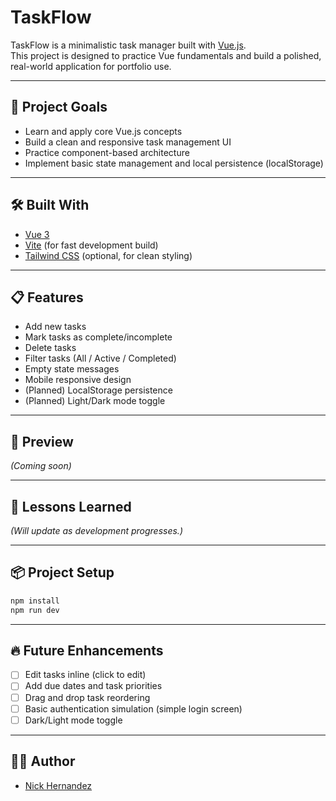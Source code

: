 # TaskFlow

TaskFlow is a minimalistic task manager built with [Vue.js](https://vuejs.org/).  
This project is designed to practice Vue fundamentals and build a polished, real-world application for portfolio use.

---

## 🚀 Project Goals

- Learn and apply core Vue.js concepts
- Build a clean and responsive task management UI
- Practice component-based architecture
- Implement basic state management and local persistence (localStorage)

---

## 🛠️ Built With

- [Vue 3](https://vuejs.org/)
- [Vite](https://vitejs.dev/) (for fast development build)
- [Tailwind CSS](https://tailwindcss.com/) (optional, for clean styling)

---

## 📋 Features

- Add new tasks
- Mark tasks as complete/incomplete
- Delete tasks
- Filter tasks (All / Active / Completed)
- Empty state messages
- Mobile responsive design
- (Planned) LocalStorage persistence
- (Planned) Light/Dark mode toggle

---

## 📸 Preview

_(Coming soon)_

---

## 🧠 Lessons Learned

_(Will update as development progresses.)_

---

## 📦 Project Setup

```bash
npm install
npm run dev
```

---

## 🔥 Future Enhancements

- [ ] Edit tasks inline (click to edit)
- [ ] Add due dates and task priorities
- [ ] Drag and drop task reordering
- [ ] Basic authentication simulation (simple login screen)
- [ ] Dark/Light mode toggle

---

## 🧑‍💻 Author

- [Nick Hernandez](https://github.com/Nickolas-Hernandez)


